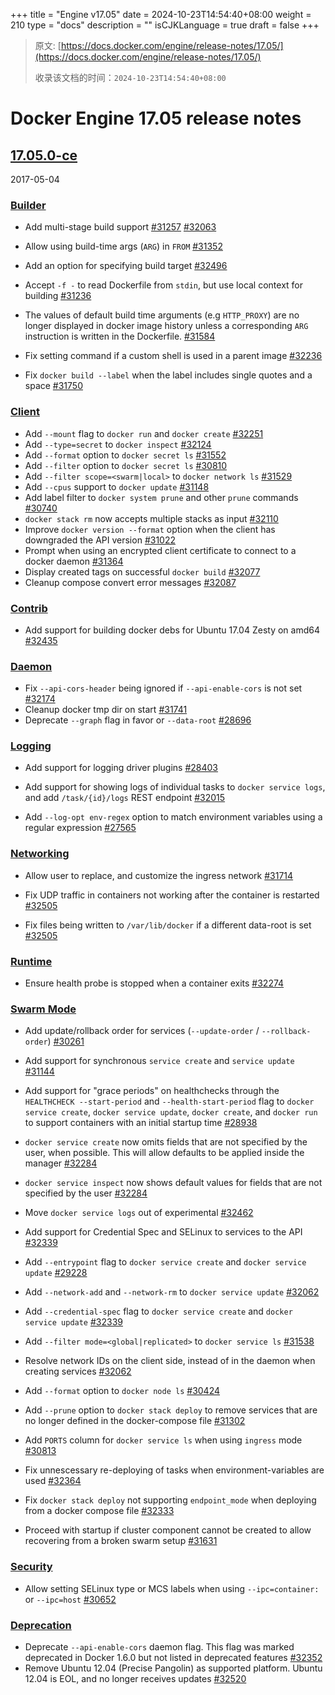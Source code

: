 +++
title = "Engine v17.05"
date = 2024-10-23T14:54:40+08:00
weight = 210
type = "docs"
description = ""
isCJKLanguage = true
draft = false
+++

> 原文: [https://docs.docker.com/engine/release-notes/17.05/](https://docs.docker.com/engine/release-notes/17.05/)
>
> 收录该文档的时间：`2024-10-23T14:54:40+08:00`

# Docker Engine 17.05 release notes

## [17.05.0-ce](https://docs.docker.com/engine/release-notes/17.05/#17050-ce)

2017-05-04

### [Builder](https://docs.docker.com/engine/release-notes/17.05/#builder)

- Add multi-stage build support [#31257](https://github.com/docker/docker/pull/31257) [#32063](https://github.com/docker/docker/pull/32063)
- Allow using build-time args (`ARG`) in `FROM` [#31352](https://github.com/docker/docker/pull/31352)
- Add an option for specifying build target [#32496](https://github.com/docker/docker/pull/32496)

- Accept `-f -` to read Dockerfile from `stdin`, but use local context for building [#31236](https://github.com/docker/docker/pull/31236)
- The values of default build time arguments (e.g `HTTP_PROXY`) are no longer displayed in docker image history unless a corresponding `ARG` instruction is written in the Dockerfile. [#31584](https://github.com/docker/docker/pull/31584)

- Fix setting command if a custom shell is used in a parent image [#32236](https://github.com/docker/docker/pull/32236)
- Fix `docker build --label` when the label includes single quotes and a space [#31750](https://github.com/docker/docker/pull/31750)

### [Client](https://docs.docker.com/engine/release-notes/17.05/#client)

- Add `--mount` flag to `docker run` and `docker create` [#32251](https://github.com/docker/docker/pull/32251)
- Add `--type=secret` to `docker inspect` [#32124](https://github.com/docker/docker/pull/32124)
- Add `--format` option to `docker secret ls` [#31552](https://github.com/docker/docker/pull/31552)
- Add `--filter` option to `docker secret ls` [#30810](https://github.com/docker/docker/pull/30810)
- Add `--filter scope=<swarm|local>` to `docker network ls` [#31529](https://github.com/docker/docker/pull/31529)
- Add `--cpus` support to `docker update` [#31148](https://github.com/docker/docker/pull/31148)
- Add label filter to `docker system prune` and other `prune` commands [#30740](https://github.com/docker/docker/pull/30740)
- `docker stack rm` now accepts multiple stacks as input [#32110](https://github.com/docker/docker/pull/32110)
- Improve `docker version --format` option when the client has downgraded the API version [#31022](https://github.com/docker/docker/pull/31022)
- Prompt when using an encrypted client certificate to connect to a docker daemon [#31364](https://github.com/docker/docker/pull/31364)
- Display created tags on successful `docker build` [#32077](https://github.com/docker/docker/pull/32077)
- Cleanup compose convert error messages [#32087](https://github.com/moby/moby/pull/32087)

### [Contrib](https://docs.docker.com/engine/release-notes/17.05/#contrib)

- Add support for building docker debs for Ubuntu 17.04 Zesty on amd64 [#32435](https://github.com/docker/docker/pull/32435)

### [Daemon](https://docs.docker.com/engine/release-notes/17.05/#daemon)

- Fix `--api-cors-header` being ignored if `--api-enable-cors` is not set [#32174](https://github.com/docker/docker/pull/32174)
- Cleanup docker tmp dir on start [#31741](https://github.com/docker/docker/pull/31741)
- Deprecate `--graph` flag in favor or `--data-root` [#28696](https://github.com/docker/docker/pull/28696)

### [Logging](https://docs.docker.com/engine/release-notes/17.05/#logging)

- Add support for logging driver plugins [#28403](https://github.com/docker/docker/pull/28403)

- Add support for showing logs of individual tasks to `docker service logs`, and add `/task/{id}/logs` REST endpoint [#32015](https://github.com/docker/docker/pull/32015)
- Add `--log-opt env-regex` option to match environment variables using a regular expression [#27565](https://github.com/docker/docker/pull/27565)

### [Networking](https://docs.docker.com/engine/release-notes/17.05/#networking)

- Allow user to replace, and customize the ingress network [#31714](https://github.com/docker/docker/pull/31714)

- Fix UDP traffic in containers not working after the container is restarted [#32505](https://github.com/docker/docker/pull/32505)
- Fix files being written to `/var/lib/docker` if a different data-root is set [#32505](https://github.com/docker/docker/pull/32505)

### [Runtime](https://docs.docker.com/engine/release-notes/17.05/#runtime)

- Ensure health probe is stopped when a container exits [#32274](https://github.com/docker/docker/pull/32274)

### [Swarm Mode](https://docs.docker.com/engine/release-notes/17.05/#swarm-mode)

- Add update/rollback order for services (`--update-order` / `--rollback-order`) [#30261](https://github.com/docker/docker/pull/30261)
- Add support for synchronous `service create` and `service update` [#31144](https://github.com/docker/docker/pull/31144)
- Add support for "grace periods" on healthchecks through the `HEALTHCHECK --start-period` and `--health-start-period` flag to `docker service create`, `docker service update`, `docker create`, and `docker run` to support containers with an initial startup time [#28938](https://github.com/docker/docker/pull/28938)

- `docker service create` now omits fields that are not specified by the user, when possible. This will allow defaults to be applied inside the manager [#32284](https://github.com/docker/docker/pull/32284)
- `docker service inspect` now shows default values for fields that are not specified by the user [#32284](https://github.com/docker/docker/pull/32284)
- Move `docker service logs` out of experimental [#32462](https://github.com/docker/docker/pull/32462)
- Add support for Credential Spec and SELinux to services to the API [#32339](https://github.com/docker/docker/pull/32339)
- Add `--entrypoint` flag to `docker service create` and `docker service update` [#29228](https://github.com/docker/docker/pull/29228)
- Add `--network-add` and `--network-rm` to `docker service update` [#32062](https://github.com/docker/docker/pull/32062)
- Add `--credential-spec` flag to `docker service create` and `docker service update` [#32339](https://github.com/docker/docker/pull/32339)
- Add `--filter mode=<global|replicated>` to `docker service ls` [#31538](https://github.com/docker/docker/pull/31538)
- Resolve network IDs on the client side, instead of in the daemon when creating services [#32062](https://github.com/docker/docker/pull/32062)
- Add `--format` option to `docker node ls` [#30424](https://github.com/docker/docker/pull/30424)
- Add `--prune` option to `docker stack deploy` to remove services that are no longer defined in the docker-compose file [#31302](https://github.com/docker/docker/pull/31302)
- Add `PORTS` column for `docker service ls` when using `ingress` mode [#30813](https://github.com/docker/docker/pull/30813)

- Fix unnescessary re-deploying of tasks when environment-variables are used [#32364](https://github.com/docker/docker/pull/32364)
- Fix `docker stack deploy` not supporting `endpoint_mode` when deploying from a docker compose file [#32333](https://github.com/docker/docker/pull/32333)
- Proceed with startup if cluster component cannot be created to allow recovering from a broken swarm setup [#31631](https://github.com/docker/docker/pull/31631)

### [Security](https://docs.docker.com/engine/release-notes/17.05/#security)

- Allow setting SELinux type or MCS labels when using `--ipc=container:` or `--ipc=host` [#30652](https://github.com/docker/docker/pull/30652)

### [Deprecation](https://docs.docker.com/engine/release-notes/17.05/#deprecation)

- Deprecate `--api-enable-cors` daemon flag. This flag was marked deprecated in Docker 1.6.0 but not listed in deprecated features [#32352](https://github.com/docker/docker/pull/32352)
- Remove Ubuntu 12.04 (Precise Pangolin) as supported platform. Ubuntu 12.04 is EOL, and no longer receives updates [#32520](https://github.com/docker/docker/pull/32520)
